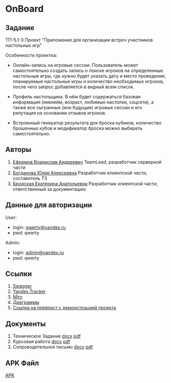 # OnBoard

## Задание
ТП-5.1-3
Проект "Приложение для организации встреч участников настольных игр"

Особенности проектка:

- Онлайн-запись на игровые сессии. Пользователь может самостоятельно создать запись о поиске игроков на определенные настольные игры, где нужно будет указать дату и место проведения, планируемые настольные игры и количество необходимых игроков, после чего запрос добавляется в видный всем список.

- Профиль настольщика. В нём будет содержаться базовая информация (никнейм, возраст, любимые настолки, соцсети), а также все сыгранные (или будущие) игровые сессии и его репутация на основании отзывов игроков.

- Встроенный генератор результата для броска кубиков, количество брошенных кубов и модификатор броска можно выбирать самостоятельно.

## Авторы
1. [Ефремов Владислав Андреевич](https://github.com/TeaProphet) TeamLead, разработчик серверной части
2. [Богданова Юлия Алексеевна](https://github.com/CezzarJ3) Разработчик клиентской части, составитель ТЗ
3. [Бродская Екатерина Анатольевна](https://github.com/katreenbe) Разработчик клиентской части, ответственный за документацию
## Данные для авторизации
User:
- login: qwerty@yandex.ru
- pwd: qwerty

Admin:
- login: admin@yandex.ru
- pwd: qwerty
## Ссылки
1. [Swagger](http://193.233.49.112/swagger/)
2. [Yandex.Tracker](https://docs.google.com/document/d/1esMn-L8x2q1sNRL3jg6hi2o9e-7awD45wHRp4baL2wE/edit?usp=sharing)
3. [Miro](https://miro.com/app/board/uXjVPiN6orU=/?share_link_id=691673774508)
4. [Диаграммы](https://github.com/TeaProphet/TP-5.1-3/tree/main/documentation/diagrams)
5. [Ссылка на плейлист с демонстрацией проекта](https://www.youtube.com/playlist?list=PLka0efd6w9CNZdq4RukppIPUKa0SOyKSR)
## Документы
1. Техническое Задание [docx](https://github.com/TeaProphet/TP-5.1-3/blob/main/documentation/Техническое%20задание%20ТП-5.1-3.docx) [pdf](https://github.com/TeaProphet/TP-5.1-3/blob/main/documentation/%D0%A2%D0%B5%D1%85%D0%BD%D0%B8%D1%87%D0%B5%D1%81%D0%BA%D0%BE%D0%B5%20%D0%B7%D0%B0%D0%B4%D0%B0%D0%BD%D0%B8%D0%B5%20%D0%A2%D0%9F-5.1-3.pdf)
2. Курсовая работа [docx](https://github.com/TeaProphet/TP-5.1-3/blob/main/documentation/Курсовая%20работа.docx) [pdf](https://github.com/TeaProphet/TP-5.1-3/blob/main/documentation/%D0%9A%D1%83%D1%80%D1%81%D0%BE%D0%B2%D0%B0%D1%8F%20%D1%80%D0%B0%D0%B1%D0%BE%D1%82%D0%B0.pdf)
3. Сопроводительное письмо [docx](https://github.com/TeaProphet/TP-5.1-3/blob/main/documentation/Сопроводительное%20письмо.docx) [pdf](https://github.com/TeaProphet/TP-5.1-3/blob/main/documentation/Сопроводительное%20письмо.pdf)
## APK Файл
[APK](https://github.com/TeaProphet/TP-5.1-3/blob/develop/app-release.apk)
